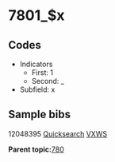 # 7801\_$x

## Codes

-   Indicators
    -   First: 1
    -   Second: \_
-   Subfield: x

## Sample bibs

12048395 [Quicksearch](https://search.library.yale.edu/catalog/12048395) [VXWS](http://prodorbis.library.yale.edu:7014/vxws/GetHoldingsService?bibId=12048395)

**Parent topic:**[780](../../tags/780/780.md)

